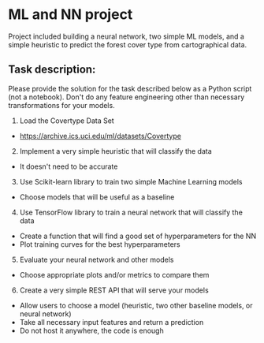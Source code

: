 # ML and NN project
Project included building a neural network, two simple ML models, and a simple heuristic to predict the forest cover type from cartographical data.

## Task description:
Please provide the solution for the task described below as a Python script (not a notebook). Don't do any feature engineering other than necessary transformations
for your models.
1. Load the Covertype Data Set
 -  https://archive.ics.uci.edu/ml/datasets/Covertype
2. Implement a very simple heuristic that will classify the data
 - It doesn't need to be accurate
3. Use Scikit-learn library to train two simple Machine Learning models
 - Choose models that will be useful as a baseline
4. Use TensorFlow library to train a neural network that will classify the data
 - Create a function that will find a good set of hyperparameters for the NN
 - Plot training curves for the best hyperparameters
5. Evaluate your neural network and other models
 - Choose appropriate plots and/or metrics to compare them
6. Create a very simple REST API that will serve your models
 - Allow users to choose a model (heuristic, two other baseline models, or neural network)
 - Take all necessary input features and return a prediction
 - Do not host it anywhere, the code is enough
